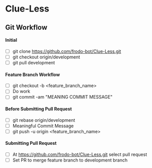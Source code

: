 # Clue-Less
## Git Workflow
#### Initial
- [ ] git clone https://github.com/frodo-bot/Clue-Less.git
- [ ] git checkout origin/development
- [ ] git pull development
#### Feature Branch Workflow
- [ ] git checkout -b <feature_branch_name>
- [ ] Do work
- [ ] git commit -am "MEANING COMMIT MESSAGE"
#### Before Submitting Pull Request
- [ ] git rebase origin/development
- [ ] Meaningful Commit Message
- [ ] git push -u origin <feature_branch_name>
#### Submitting Pull Request
- [ ] At https://github.com/frodo-bot/Clue-Less.git select pull request
- [ ] Set PR to merge feature branch to development branch
